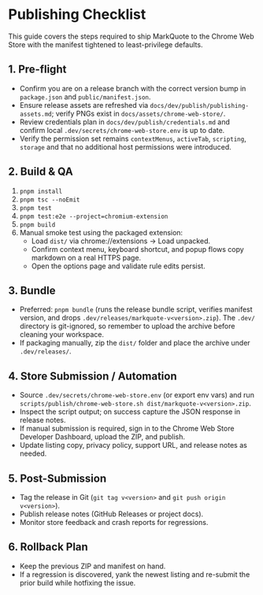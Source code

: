# Publishing Checklist

This guide covers the steps required to ship MarkQuote to the Chrome Web Store with the manifest tightened to least-privilege defaults.

## 1. Pre-flight
- Confirm you are on a release branch with the correct version bump in `package.json` and `public/manifest.json`.
- Ensure release assets are refreshed via `docs/dev/publish/publishing-assets.md`; verify PNGs exist in `docs/assets/chrome-web-store/`.
- Review credentials plan in `docs/dev/publish/credentials.md` and confirm local `.dev/secrets/chrome-web-store.env` is up to date.
- Verify the permission set remains `contextMenus`, `activeTab`, `scripting`, `storage` and that no additional host permissions were introduced.

## 2. Build & QA
1. `pnpm install`
2. `pnpm tsc --noEmit`
3. `pnpm test`
4. `pnpm test:e2e --project=chromium-extension`
5. `pnpm build`
6. Manual smoke test using the packaged extension:
   - Load `dist/` via chrome://extensions → Load unpacked.
   - Confirm context menu, keyboard shortcut, and popup flows copy markdown on a real HTTPS page.
   - Open the options page and validate rule edits persist.

## 3. Bundle
- Preferred: `pnpm bundle` (runs the release bundle script, verifies manifest version, and drops
  `.dev/releases/markquote-v<version>.zip`). The `.dev/` directory is git-ignored, so remember to
  upload the archive before cleaning your workspace.
- If packaging manually, zip the `dist/` folder and place the archive under `.dev/releases/`.

## 4. Store Submission / Automation
- Source `.dev/secrets/chrome-web-store.env` (or export env vars) and run `scripts/publish/chrome-web-store.sh dist/markquote-v<version>.zip`.
- Inspect the script output; on success capture the JSON response in release notes.
- If manual submission is required, sign in to the Chrome Web Store Developer Dashboard, upload the ZIP, and publish.
- Update listing copy, privacy policy, support URL, and release notes as needed.

## 5. Post-Submission
- Tag the release in Git (`git tag v<version>` and `git push origin v<version>`).
- Publish release notes (GitHub Releases or project docs).
- Monitor store feedback and crash reports for regressions.

## 6. Rollback Plan
- Keep the previous ZIP and manifest on hand.
- If a regression is discovered, yank the newest listing and re-submit the prior build while hotfixing the issue.
